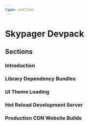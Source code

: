 ```yaml
---
type: outline
---
```


# Skypager Devpack

## Sections

### Introduction
### Library Dependency Bundles
### UI Theme Loading
### Hot Reload Development Server
### Production CDN Website Builds
